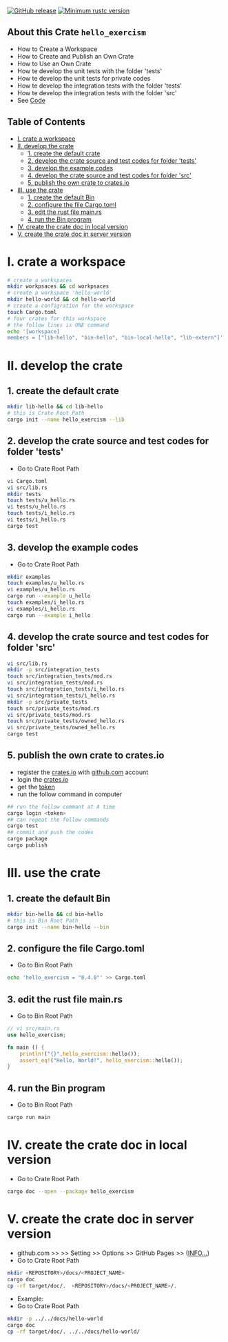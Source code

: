 [![GitHub release](https://img.shields.io/github/v/release/cnruby/learn-rust-by-crates)](https://github.com/cnruby/learn-rust-by-crates/releases)
[![Minimum rustc version](https://img.shields.io/badge/rustc-1.38+-brightgreen)](https://github.com/rust-lang/rust)

## About this Crate `hello_exercism`
- How to Create a Workspace
- How to Create and Publish an Own Crate
- How to Use an Own Crate
- How te develop the unit tests with the folder 'tests'
- How te develop the unit tests for private codes
- How te develop the integration tests with the folder 'tests'
- How te develop the integration tests with the folder 'src'
- See [Code](https://github.com/cnruby/learn-rust-by-crates/tree/master/hello-world)

## Table of Contents

- [I. crate a workspace](#i-crate-a-workspace)
- [II. develop the crate](#ii-develop-the-crate)
  - [1. create the default crate](#1-create-the-default-crate)
  - [2. develop the crate source and test codes for folder 'tests'](#2-develop-the-crate-source-and-test-codes-for-folder-tests)
  - [3. develop the example codes](#3-develop-the-example-codes)
  - [4. develop the crate source and test codes for folder 'src'](#4-develop-the-crate-source-and-test-codes-for-folder-src)
  - [5. publish the own crate to crates.io](#5-publish-the-own-crate-to-cratesio)
- [III. use the crate](#iii-use-the-crate)
  - [1. create the default Bin](#1-create-the-default-bin)
  - [2. configure the file Cargo.toml](#2-configure-the-file-cargotoml)
  - [3. edit the rust file main.rs](#3-edit-the-rust-file-mainrs)
  - [4. run the Bin program](#4-run-the-bin-program)
- [IV. create the crate doc in local version](#iv-create-the-crate-doc-in-local-version)
- [V. create the crate doc in server version](#v-create-the-crate-doc-in-server-version)

# I. crate a workspace

```bash
# create a workspaces
mkdir workpsaces && cd workpsaces
# create a workspace 'hello-world'
mkdir hello-world && cd hello-world
# create a configration for the workspace
touch Cargo.toml
# four crates for this workspace
# the follow lines is ONE command
echo '[workspace]
members = ["lib-hello", "bin-hello", "bin-local-hello", "lib-extern"]' >> Cargo.toml
```

# II. develop the crate
## 1. create the default crate
```bash
mkdir lib-hello && cd lib-hello
# this is Crate Root Path
cargo init --name hello_exercism --lib
```
## 2. develop the crate source and test codes for folder 'tests'
- Go to Crate Root Path
```bash
vi Cargo.toml
vi src/lib.rs
mkdir tests
touch tests/u_hello.rs
vi tests/u_hello.rs
touch tests/i_hello.rs
vi tests/i_hello.rs
cargo test
```
## 3. develop the example codes
- Go to Crate Root Path
```bash
mkdir examples
touch examples/u_hello.rs
vi examples/u_hello.rs
cargo run --example u_hello
touch examples/i_hello.rs
vi examples/i_hello.rs
cargo run --example i_hello
```
## 4. develop the crate source and test codes for folder 'src'
```bash
vi src/lib.rs
mkdir -p src/integration_tests
touch src/integration_tests/mod.rs
vi src/integration_tests/mod.rs
touch src/integration_tests/i_hello.rs
vi src/integration_tests/i_hello.rs
mkdir -p src/private_tests
touch src/private_tests/mod.rs
vi src/private_tests/mod.rs
touch src/private_tests/owned_hello.rs
vi src/private_tests/owned_hello.rs
cargo test
```
## 5. publish the own crate to crates.io
- register the [crates.io](https://crates.io) with [github.com](https://github.com/) account
- login the [crates.io](https://crates.io)
- get the [token](https://crates.io/me)
- run the follow command in computer

```bash
## run the follow commant at A time
cargo login <token>
## can repeat the follow commands
cargo test
## commit and push the codes
cargo package
cargo publish
```
# III. use the crate
## 1. create the default Bin
```bash
mkdir bin-hello && cd bin-hello
# this is Bin Root Path
cargo init --name bin-hello --bin
```
## 2. configure the file Cargo.toml
- Go to Bin Root Path
```bash
echo 'hello_exercism = "0.4.0"' >> Cargo.toml
```
## 3. edit the rust file main.rs
- Go to Bin Root Path
```rust
// vi src/main.rs
use hello_exercism;

fn main () {
    println!("{}",hello_exercism::hello());
    assert_eq!("Hello, World!", hello_exercism::hello());
}
```
## 4. run the Bin program
- Go to Bin Root Path
```bash
cargo run main
```

# IV. create the crate doc in local version
- Go to Crate Root Path
```bash
cargo doc --open --package hello_exercism
```

# V. create the crate doc in server version
- github.com >> <REPOSITORY> >> Setting >> Options >> GitHub Pages >> ([INFO...](https://github.blog/2016-08-22-publish-your-project-documentation-with-github-pages/))
- Go to Crate Root Path
```bash
mkdir <REPOSITORY>/docs/<PROJECT_NAME>
cargo doc
cp -rf target/doc/.  <REPOSITORY>/docs/<PROJECT_NAME>/.
```
- Example:
- Go to Crate Root Path
```bash
mkdir -p ../../docs/hello-world
cargo doc
cp -rf target/doc/. ../../docs/hello-world/
```
